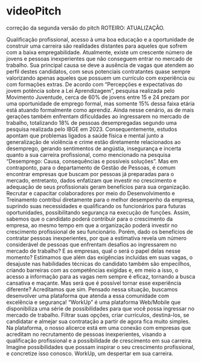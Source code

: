 # videoPitch
correção da segunda versão do pitch
ROTEIRO: ATUALIZAÇÃO. 

   Qualificação profissional, acesso à uma boa educação e a oportunidade de construir uma carreira são realidades distantes para aqueles que sofrem com a baixa empregabilidade.
   Atualmente, existe um crescente número de jovens e pessoas inexperientes que não conseguem entrar no mercado de trabalho. Sua principal causa se deve a ausência de vagas que atendem ao perfil destes candidatos, com seus potenciais contratantes quase sempre valorizando apenas aqueles que possuem um currículo com experiência ou com formações extras. 
   De acordo com “Percepções e expectativas do jovem potência sobre a Lei Aprendizagem”, pesquisa realizada pelo Movimento Juventude, cerca de 60% de jovens entre 15 e 24 prezam por uma oportunidade de emprego formal, mas somente 15% dessa faixa etária está atuando formalmente como aprendiz. Ainda nesse cenário, as de mais gerações também enfrentam dificuldades ao ingressarem no mercado de trabalho, totalizando 18% de pessoas desempregadas segundo uma pesquisa realizada pelo IBGE em 2023. 
    Consequentemente, estudos apontam que problemas ligados a saúde física e mental junto a generalização de violência e crime estão diretamente relacionados ao desemprego, gerando sentimentos de angústia, insegurança e incerta quanto a sua carreira profissional, como mencionado na pesquisa “Desemprego: Causa, consequências e possíveis soluções”. 
   Mas em contraponto, para o departamento de Gestão de Pessoas, é comum encontrar empresas que buscam por pessoas já preparadas para o mercado, entretanto, dados enfatizam que investir no crescimento e adequação de seus profissionais geram benefícios para sua organização.
    Recrutar e capacitar colaboradores por meio do Desenvolvimento e Treinamento contribuí diretamente para o melhor desempenho da empresa, suprindo suas necessidades e qualificando os funcionários para futuras oportunidades, possibilitando segurança na execução de funções. Assim, sabemos que o candidato poderá contribuir para o crescimento da empresa, ao mesmo tempo em que a organização poderá investir no crescimento profissional de seu funcionário. Porém, dado os benefícios de contratar pessoas inexperientes, por que a estimativa revela um número considerável de pessoas que enfrentam desafios ao ingressarem no mercado de trabalho? E as empresas, qual o será o papel delas nesse momento?
    Estimamos que além das exigências incluídas em suas vagas, o desajuste nas habilidades técnicas do candidato também são empecilhos, criando barreiras com as competências exigidas e, em meio a isso, o acesso a informação para as vagas nem sempre é eficaz, tornando a busca cansativa e maçante. Mas será que é possível tornar esse experiência diferente? Acreditamos que sim. Pensado nessa situação, buscamos desenvolver uma plataforma que atenda a essa comunidade com excelência e segurança! 
“WorkUp” é uma plataforma Web/Mobile que disponibiliza uma série de possibilidades para que você possa ingressar no mercado de trabalho. Filtrar suas opções, criar currículos, destiná-los, se candidatar e almejar sua contratação a partir de agora fica muito simples. Na plataforma, o nosso alicerce está em uma conexão com empresas que acreditam no recrutamento de pessoas inexperientes, visando a qualificação profissional e a possibilidade de crescimento em sua carreira. Imagine possibilidades que possam inspirar o seu crescimento profissional, e concretize isso conosco. WorkUp, um despertar em sua carreira.

